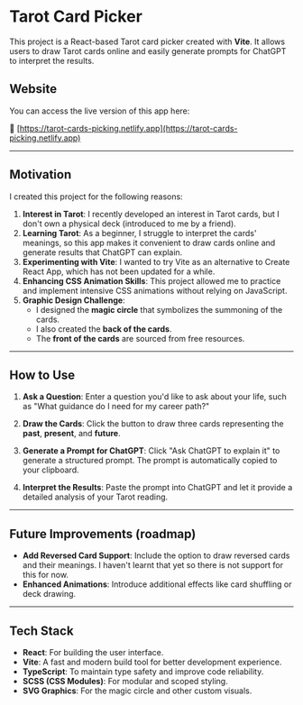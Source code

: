 # Tarot Card Picker

This project is a React-based Tarot card picker created with **Vite**. It allows users to draw Tarot cards online and easily generate prompts for ChatGPT to interpret the results.

## Website

You can access the live version of this app here:

🔗 [https://tarot-cards-picking.netlify.app](https://tarot-cards-picking.netlify.app)

---

## Motivation

I created this project for the following reasons:

1. **Interest in Tarot**: I recently developed an interest in Tarot cards, but I don't own a physical deck (introduced to me by a friend).
2. **Learning Tarot**: As a beginner, I struggle to interpret the cards' meanings, so this app makes it convenient to draw cards online and generate results that ChatGPT can explain.
3. **Experimenting with Vite**: I wanted to try Vite as an alternative to Create React App, which has not been updated for a while.
4. **Enhancing CSS Animation Skills**: This project allowed me to practice and implement intensive CSS animations without relying on JavaScript.
5. **Graphic Design Challenge**:
   - I designed the **magic circle** that symbolizes the summoning of the cards.
   - I also created the **back of the cards**.
   - The **front of the cards** are sourced from free resources.

---

## How to Use

1. **Ask a Question**:
   Enter a question you'd like to ask about your life, such as "What guidance do I need for my career path?"

2. **Draw the Cards**:
   Click the button to draw three cards representing the **past**, **present**, and **future**.

3. **Generate a Prompt for ChatGPT**:
   Click "Ask ChatGPT to explain it" to generate a structured prompt. The prompt is automatically copied to your clipboard.

4. **Interpret the Results**:
   Paste the prompt into ChatGPT and let it provide a detailed analysis of your Tarot reading.

---

## Future Improvements (roadmap)

- **Add Reversed Card Support**: Include the option to draw reversed cards and their meanings. I haven't learnt that yet so there is not support for this for now.
- **Enhanced Animations**: Introduce additional effects like card shuffling or deck drawing.

---

## Tech Stack

- **React**: For building the user interface.
- **Vite**: A fast and modern build tool for better development experience.
- **TypeScript**: To maintain type safety and improve code reliability.
- **SCSS (CSS Modules)**: For modular and scoped styling.
- **SVG Graphics**: For the magic circle and other custom visuals.
